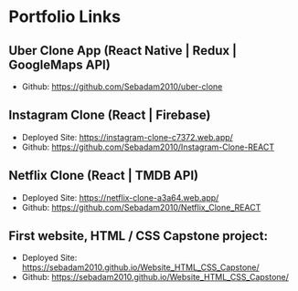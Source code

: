 # Portfolio Links

## Uber Clone App (React Native | Redux | GoogleMaps API)
- Github: https://github.com/Sebadam2010/uber-clone

## Instagram Clone (React | Firebase)
- Deployed Site: https://instagram-clone-c7372.web.app/
- Github: https://github.com/Sebadam2010/Instagram-Clone-REACT

## Netflix Clone (React | TMDB API)
- Deployed Site: https://netflix-clone-a3a64.web.app/
- Github: https://github.com/Sebadam2010/Netflix_Clone_REACT

## First website, HTML / CSS Capstone project:

- Deployed Site: https://sebadam2010.github.io/Website_HTML_CSS_Capstone/
- Github: https://sebadam2010.github.io/Website_HTML_CSS_Capstone/
